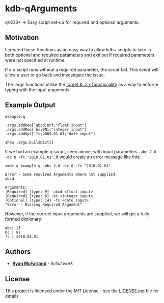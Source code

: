 # kdb-qArguments
q/KDB+ -> Easy script set-up for required and optional arguments.

## Motivation
I created these functions as an easy way to allow kdb+ scripts to take in both optional and required parameters and exit out if required parameters were not specified at runtime. 

If a q script runs without a required parameter, the script fail. This event will allow a user to go back and investigate the issue.

The .args functions utilise the [.Q.def & .z.x functionality](https://code.kx.com/v2/ref/dotz/#zx-argv) as a way to enforce typing with the input arguments.

## Example Output
```
example.q

.args.addReq[`abcd;0nf;"float input"]
.args.addReq[`bc;0Ni;"integer input"]
.args.addOpt[`fc;2009.01.01;"date input"]

show .args.buildDict[]
```

If we had an example.q script, seen above, with input parameters `-abc 2.0 -bc 8 -fc "2010.01.01"`, it would create an error message like this:

```
cmd> q example.q -abc 2.0 -bc 8 -fc "2010.01.01"

Error - Some required Arguments where not supplied:
abcd

Arguments:
[Required] [type: 9] -abcd <float input>
[Required] [type: 6] -bc <integer input>
[Optional] [type: 14] -fc <date input>
"Error - Missing Required Argument"
```

However, if the correct input arguments are supplied, we will get a fully formed dictionary:

```
abc| 2f
bc | 8i
fc | 2010.01.01
```

## Authors

* [**Ryan McFarland**](https://github.com/ryanmcfarland) - *Initial work*

## License

This project is licensed under the MIT License - see the [LICENSE.md](LICENSE.md) file for details